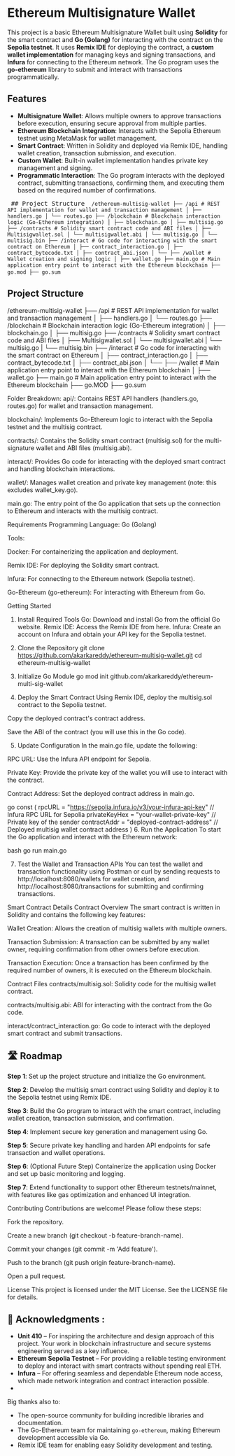# Ethereum Multisignature Wallet

This project is a basic Ethereum Multisignature Wallet built using **Solidity** for the smart contract and **Go (Golang)** for interacting with the contract on the **Sepolia testnet**. It uses **Remix IDE** for deploying the contract, a **custom wallet implementation** for managing keys and signing transactions, and **Infura** for connecting to the Ethereum network. The Go program uses the **go-ethereum** library to submit and interact with transactions programmatically.

## Features

- **Multisignature Wallet**: Allows multiple owners to approve transactions before execution, ensuring secure approval from multiple parties.
- **Ethereum Blockchain Integration**: Interacts with the Sepolia Ethereum testnet using MetaMask for wallet management.
- **Smart Contract**: Written in Solidity and deployed via Remix IDE, handling wallet creation, transaction submission, and execution.
- **Custom Wallet**: Built-in wallet implementation handles private key management and signing.
- **Programmatic Interaction**: The Go program interacts with the deployed contract, submitting transactions, confirming them, and executing them based on the required number of confirmations.

<pre lang="markdown"> ## Project Structure <code> /ethereum-multisig-wallet ├── /api # REST API implementation for wallet and transaction management │ ├── handlers.go │ └── routes.go ├── /blockchain # Blockchain interaction logic (Go-Ethereum integration) │ ├── blockchain.go │ ├── multisig.go ├── /contracts # Solidity smart contract code and ABI files │ ├── Multisigwallet.sol │ └── multisigwallet.abi │ └── multisig.go │ └── multisig.bin ├── /interact # Go code for interacting with the smart contract on Ethereum │ ├── contract_interaction.go │ ├── contract_bytecode.txt │ ├── contract_abi.json │ └── ├── /wallet # Wallet creation and signing logic │ ├── wallet.go ├── main.go # Main application entry point to interact with the Ethereum blockchain ├── go.mod ├── go.sum </code> </pre>
## Project Structure
/ethereum-multisig-wallet
├── /api                 # REST API implementation for wallet and transaction management
│   ├── handlers.go
│   └── routes.go
├── /blockchain          # Blockchain interaction logic (Go-Ethereum integration)
│   ├── blockchain.go
│   ├── multisig.go
├── /contracts            # Solidity smart contract code and ABI files
│   ├── Multisigwallet.sol
│   └── multisigwallet.abi
|   └── multisig.go
|   └── multisig.bin
├── /interact            # Go code for interacting with the smart contract on Ethereum
│   ├── contract_interaction.go
│   ├── contract_bytecode.txt
│   ├── contract_abi.json
│   └── 
├── /wallet              # Main application entry point to interact with the Ethereum blockchain
│   ├── wallet.go
├── main.go              # Main application entry point to interact with the Ethereum blockchain
├── go.MOD
├── go.sum


Folder Breakdown:
api/: Contains REST API handlers (handlers.go, routes.go) for wallet and transaction management.

blockchain/: Implements Go-Ethereum logic to interact with the Sepolia testnet and the multisig contract.

contracts/: Contains the Solidity smart contract (multisig.sol) for the multi-signature wallet and ABI files (multisig.abi).

interact/: Provides Go code for interacting with the deployed smart contract and handling blockchain interactions.

wallet/: Manages wallet creation and private key management (note: this excludes wallet_key.go).

main.go: The entry point of the Go application that sets up the connection to Ethereum and interacts with the multisig contract.


Requirements
Programming Language: Go (Golang)

Tools:

Docker: For containerizing the application and deployment.

Remix IDE: For deploying the Solidity smart contract.

Infura: For connecting to the Ethereum network (Sepolia testnet).

Go-Ethereum (go-ethereum): For interacting with Ethereum from Go.

Getting Started
1. Install Required Tools
Go: Download and install Go from the official Go website.
Remix IDE: Access the Remix IDE from here.
Infura: Create an account on Infura and obtain your API key for the Sepolia testnet.

2. Clone the Repository
git clone https://github.com/akarkareddy/ethereum-multisig-wallet.git
cd ethereum-multisig-wallet
3. Initialize Go Module
go mod init github.com/akarkareddy/ethereum-multi-sig-wallet
4. Deploy the Smart Contract
Using Remix IDE, deploy the multisig.sol contract to the Sepolia testnet.

Copy the deployed contract's contract address.

Save the ABI of the contract (you will use this in the Go code).

5. Update Configuration
In the main.go file, update the following:

RPC URL: Use the Infura API endpoint for Sepolia.

Private Key: Provide the private key of the wallet you will use to interact with the contract.

Contract Address: Set the deployed contract address in main.go.

go
const (
    rpcURL        = "https://sepolia.infura.io/v3/your-infura-api-key" // Infura RPC URL for Sepolia
    privateKeyHex = "your-wallet-private-key"                           // Private key of the sender
    contractAddr  = "deployed-contract-address"                          // Deployed multisig wallet contract address
)
6. Run the Application
To start the Go application and interact with the Ethereum network:

bash
go run main.go

7. Test the Wallet and Transaction APIs
You can test the wallet and transaction functionality using Postman or curl by sending requests to http://localhost:8080/wallets for wallet creation, and http://localhost:8080/transactions for submitting and confirming transactions.

Smart Contract Details
Contract Overview
The smart contract is written in Solidity and contains the following key features:

Wallet Creation: Allows the creation of multisig wallets with multiple owners.

Transaction Submission: A transaction can be submitted by any wallet owner, requiring confirmation from other owners before execution.

Transaction Execution: Once a transaction has been confirmed by the required number of owners, it is executed on the Ethereum blockchain.

Contract Files
contracts/multisig.sol: Solidity code for the multisig wallet contract.

contracts/multisig.abi: ABI for interacting with the contract from the Go code.

interact/contract_interaction.go: Go code to interact with the deployed smart contract and submit transactions.


## 🛣️ Roadmap

**Step 1**: Set up the project structure and initialize the Go environment.

**Step 2**: Develop the multisig smart contract using Solidity and deploy it to the Sepolia testnet using Remix IDE.

**Step 3**: Build the Go program to interact with the smart contract, including wallet creation, transaction submission, and confirmation.

**Step 4**: Implement secure key generation and management using Go.

**Step 5**: Secure private key handling and harden API endpoints for safe transaction and wallet operations.

**Step 6**: (Optional Future Step) Containerize the application using Docker and set up basic monitoring and logging.

**Step 7**: Extend functionality to support other Ethereum testnets/mainnet, with features like gas optimization and enhanced UI integration.

Contributing
Contributions are welcome! Please follow these steps:

Fork the repository.

Create a new branch (git checkout -b feature-branch-name).

Commit your changes (git commit -m 'Add feature').

Push to the branch (git push origin feature-branch-name).

Open a pull request.

License
This project is licensed under the MIT License. See the LICENSE file for details.

## 🙏 Acknowledgments :
- **Unit 410** – For inspiring the architecture and design approach of this project. Your work in blockchain infrastructure and secure systems engineering served as a key influence.
- **Ethereum Sepolia Testnet** – For providing a reliable testing environment to deploy and interact with smart contracts without spending real ETH.
- **Infura** – For offering seamless and dependable Ethereum node access, which made network integration and contract interaction possible.
- 
Big thanks also to:
- The open-source community for building incredible libraries and documentation.
- The Go-Ethereum team for maintaining `go-ethereum`, making Ethereum development accessible via Go.
- Remix IDE team for enabling easy Solidity development and testing.
